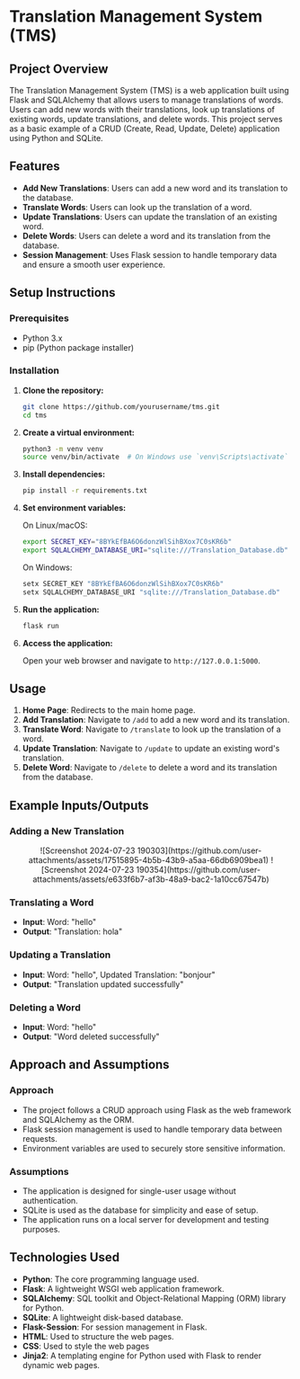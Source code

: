 # Translation Management System (TMS)

## Project Overview

The Translation Management System (TMS) is a web application built using Flask and SQLAlchemy that allows users to manage translations of words.
Users can add new words with their translations, look up translations of existing words, update translations, and delete words.
This project serves as a basic example of a CRUD (Create, Read, Update, Delete) application using Python and SQLite.

## Features

- **Add New Translations**: Users can add a new word and its translation to the database.
- **Translate Words**: Users can look up the translation of a word.
- **Update Translations**: Users can update the translation of an existing word.
- **Delete Words**: Users can delete a word and its translation from the database.
- **Session Management**: Uses Flask session to handle temporary data and ensure a smooth user experience.

## Setup Instructions

### Prerequisites

- Python 3.x
- pip (Python package installer)

### Installation

1. **Clone the repository:**

    ```bash
    git clone https://github.com/yourusername/tms.git
    cd tms
    ```

2. **Create a virtual environment:**

    ```bash
    python3 -m venv venv
    source venv/bin/activate  # On Windows use `venv\Scripts\activate`
    ```

3. **Install dependencies:**

    ```bash
    pip install -r requirements.txt
    ```

4. **Set environment variables:**

    On Linux/macOS:

    ```bash
    export SECRET_KEY="8BYkEfBA6O6donzWlSihBXox7C0sKR6b"
    export SQLALCHEMY_DATABASE_URI="sqlite:///Translation_Database.db"
    ```

    On Windows:

    ```powershell
    setx SECRET_KEY "8BYkEfBA6O6donzWlSihBXox7C0sKR6b"
    setx SQLALCHEMY_DATABASE_URI "sqlite:///Translation_Database.db"
    ```

5. **Run the application:**

    ```bash
    flask run
    ```

6. **Access the application:**

    Open your web browser and navigate to `http://127.0.0.1:5000`.

## Usage

1. **Home Page**: Redirects to the main home page.
2. **Add Translation**: Navigate to `/add` to add a new word and its translation.
3. **Translate Word**: Navigate to `/translate` to look up the translation of a word.
4. **Update Translation**: Navigate to `/update` to update an existing word's translation.
5. **Delete Word**: Navigate to `/delete` to delete a word and its translation from the database.

## Example Inputs/Outputs

### Adding a New Translation

<p align="center">
   ![Screenshot 2024-07-23 190303](https://github.com/user-attachments/assets/17515895-4b5b-43b9-a5aa-66db6909bea1)
![Screenshot 2024-07-23 190354](https://github.com/user-attachments/assets/e633f6b7-af3b-48a9-bac2-1a10cc67547b)

</p>

### Translating a Word

- **Input**: Word: "hello"
- **Output**: "Translation: hola"

### Updating a Translation

- **Input**: Word: "hello", Updated Translation: "bonjour"
- **Output**: "Translation updated successfully"

### Deleting a Word

- **Input**: Word: "hello"
- **Output**: "Word deleted successfully"

## Approach and Assumptions

### Approach

- The project follows a CRUD approach using Flask as the web framework and SQLAlchemy as the ORM.
- Flask session management is used to handle temporary data between requests.
- Environment variables are used to securely store sensitive information.

### Assumptions

- The application is designed for single-user usage without authentication.
- SQLite is used as the database for simplicity and ease of setup.
- The application runs on a local server for development and testing purposes.

## Technologies Used

- **Python**: The core programming language used.
- **Flask**: A lightweight WSGI web application framework.
- **SQLAlchemy**: SQL toolkit and Object-Relational Mapping (ORM) library for Python.
- **SQLite**: A lightweight disk-based database.
- **Flask-Session**: For session management in Flask.
- **HTML**: Used to structure the web pages.
- **CSS**: Used to style the web pages
- **Jinja2**: A templating engine for Python used with Flask to render dynamic web pages.


  
